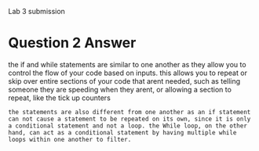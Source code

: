 Lab 3 submission

# Question 2 Answer
  the if and while statements are similar to one another as they allow you to control the flow of your code based on inputs. this allows you to repeat or skip over entire sections of your code that arent needed, such as telling someone they are speeding when they arent, or allowing a section to repeat, like the tick up counters

    the statements are also different from one another as an if statement can not cause a statement to be repeated on its own, since it is only a conditional statement and not a loop. the While loop, on the other hand, can act as a conditional statement by having multiple while loops within one another to filter.
